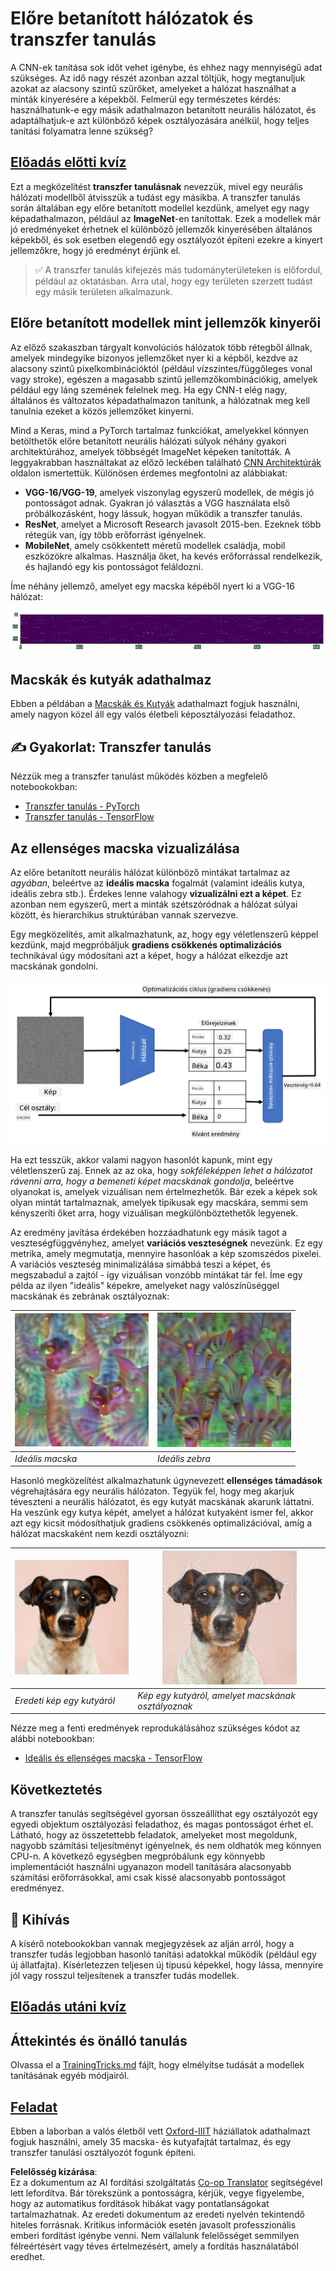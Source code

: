 <!--
CO_OP_TRANSLATOR_METADATA:
{
  "original_hash": "717775c4050ccbffbe0c961ad8bf7bf7",
  "translation_date": "2025-08-25T23:06:25+00:00",
  "source_file": "lessons/4-ComputerVision/08-TransferLearning/README.md",
  "language_code": "hu"
}
-->
# Előre betanított hálózatok és transzfer tanulás

A CNN-ek tanítása sok időt vehet igénybe, és ehhez nagy mennyiségű adat szükséges. Az idő nagy részét azonban azzal töltjük, hogy megtanuljuk azokat az alacsony szintű szűrőket, amelyeket a hálózat használhat a minták kinyerésére a képekből. Felmerül egy természetes kérdés: használhatunk-e egy másik adathalmazon betanított neurális hálózatot, és adaptálhatjuk-e azt különböző képek osztályozására anélkül, hogy teljes tanítási folyamatra lenne szükség?

## [Előadás előtti kvíz](https://red-field-0a6ddfd03.1.azurestaticapps.net/quiz/108)

Ezt a megközelítést **transzfer tanulásnak** nevezzük, mivel egy neurális hálózati modellből átvisszük a tudást egy másikba. A transzfer tanulás során általában egy előre betanított modellel kezdünk, amelyet egy nagy képadathalmazon, például az **ImageNet**-en tanítottak. Ezek a modellek már jó eredményeket érhetnek el különböző jellemzők kinyerésében általános képekből, és sok esetben elegendő egy osztályozót építeni ezekre a kinyert jellemzőkre, hogy jó eredményt érjünk el.

> ✅ A transzfer tanulás kifejezés más tudományterületeken is előfordul, például az oktatásban. Arra utal, hogy egy területen szerzett tudást egy másik területen alkalmazunk.

## Előre betanított modellek mint jellemzők kinyerői

Az előző szakaszban tárgyalt konvolúciós hálózatok több rétegből állnak, amelyek mindegyike bizonyos jellemzőket nyer ki a képből, kezdve az alacsony szintű pixelkombinációktól (például vízszintes/függőleges vonal vagy stroke), egészen a magasabb szintű jellemzőkombinációkig, amelyek például egy láng szemének felelnek meg. Ha egy CNN-t elég nagy, általános és változatos képadathalmazon tanítunk, a hálózatnak meg kell tanulnia ezeket a közös jellemzőket kinyerni.

Mind a Keras, mind a PyTorch tartalmaz funkciókat, amelyekkel könnyen betölthetők előre betanított neurális hálózati súlyok néhány gyakori architektúrához, amelyek többségét ImageNet képeken tanították. A leggyakrabban használtakat az előző leckében található [CNN Architektúrák](../07-ConvNets/CNN_Architectures.md) oldalon ismertettük. Különösen érdemes megfontolni az alábbiakat:

* **VGG-16/VGG-19**, amelyek viszonylag egyszerű modellek, de mégis jó pontosságot adnak. Gyakran jó választás a VGG használata első próbálkozásként, hogy lássuk, hogyan működik a transzfer tanulás.
* **ResNet**, amelyet a Microsoft Research javasolt 2015-ben. Ezeknek több rétegük van, így több erőforrást igényelnek.
* **MobileNet**, amely csökkentett méretű modellek családja, mobil eszközökre alkalmas. Használja őket, ha kevés erőforrással rendelkezik, és hajlandó egy kis pontosságot feláldozni.

Íme néhány jellemző, amelyet egy macska képéből nyert ki a VGG-16 hálózat:

![Jellemzők, amelyeket a VGG-16 nyert ki](../../../../../translated_images/features.6291f9c7ba3a0b951af88fc9864632b9115365410765680680d30c927dd67354.hu.png)

## Macskák és kutyák adathalmaz

Ebben a példában a [Macskák és Kutyák](https://www.microsoft.com/download/details.aspx?id=54765&WT.mc_id=academic-77998-cacaste) adathalmazt fogjuk használni, amely nagyon közel áll egy valós életbeli képosztályozási feladathoz.

## ✍️ Gyakorlat: Transzfer tanulás

Nézzük meg a transzfer tanulást működés közben a megfelelő notebookokban:

* [Transzfer tanulás - PyTorch](../../../../../lessons/4-ComputerVision/08-TransferLearning/TransferLearningPyTorch.ipynb)
* [Transzfer tanulás - TensorFlow](../../../../../lessons/4-ComputerVision/08-TransferLearning/TransferLearningTF.ipynb)

## Az ellenséges macska vizualizálása

Az előre betanított neurális hálózat különböző mintákat tartalmaz az *agyában*, beleértve az **ideális macska** fogalmát (valamint ideális kutya, ideális zebra stb.). Érdekes lenne valahogy **vizualizálni ezt a képet**. Ez azonban nem egyszerű, mert a minták szétszóródnak a hálózat súlyai között, és hierarchikus struktúrában vannak szervezve.

Egy megközelítés, amit alkalmazhatunk, az, hogy egy véletlenszerű képpel kezdünk, majd megpróbáljuk **gradiens csökkenés optimalizációs** technikával úgy módosítani azt a képet, hogy a hálózat elkezdje azt macskának gondolni.

![Kép optimalizációs ciklus](../../../../../translated_images/ideal-cat-loop.999fbb8ff306e044f997032f4eef9152b453e6a990e449bbfb107de2493cc37e.hu.png)

Ha ezt tesszük, akkor valami nagyon hasonlót kapunk, mint egy véletlenszerű zaj. Ennek az az oka, hogy *sokféleképpen lehet a hálózatot rávenni arra, hogy a bemeneti képet macskának gondolja*, beleértve olyanokat is, amelyek vizuálisan nem értelmezhetők. Bár ezek a képek sok olyan mintát tartalmaznak, amelyek tipikusak egy macskára, semmi sem kényszeríti őket arra, hogy vizuálisan megkülönböztethetők legyenek.

Az eredmény javítása érdekében hozzáadhatunk egy másik tagot a veszteségfüggvényhez, amelyet **variációs veszteségnek** nevezünk. Ez egy metrika, amely megmutatja, mennyire hasonlóak a kép szomszédos pixelei. A variációs veszteség minimalizálása simábbá teszi a képet, és megszabadul a zajtól - így vizuálisan vonzóbb mintákat tár fel. Íme egy példa az ilyen "ideális" képekre, amelyeket nagy valószínűséggel macskának és zebrának osztályoznak:

![Ideális macska](../../../../../translated_images/ideal-cat.203dd4597643d6b0bd73038b87f9c0464322725e3a06ab145d25d4a861c70592.hu.png) | ![Ideális zebra](../../../../../translated_images/ideal-zebra.7f70e8b54ee15a7a314000bb5df38a6cfe086ea04d60df4d3ef313d046b98a2b.hu.png)
-----|-----
 *Ideális macska* | *Ideális zebra*

Hasonló megközelítést alkalmazhatunk úgynevezett **ellenséges támadások** végrehajtására egy neurális hálózaton. Tegyük fel, hogy meg akarjuk téveszteni a neurális hálózatot, és egy kutyát macskának akarunk láttatni. Ha veszünk egy kutya képét, amelyet a hálózat kutyaként ismer fel, akkor azt egy kicsit módosíthatjuk gradiens csökkenés optimalizációval, amíg a hálózat macskaként nem kezdi osztályozni:

![Kép egy kutyáról](../../../../../translated_images/original-dog.8f68a67d2fe0911f33041c0f7fce8aa4ea919f9d3917ec4b468298522aeb6356.hu.png) | ![Kép egy kutyáról, amelyet macskának osztályoznak](../../../../../translated_images/adversarial-dog.d9fc7773b0142b89752539bfbf884118de845b3851c5162146ea0b8809fc820f.hu.png)
-----|-----
*Eredeti kép egy kutyáról* | *Kép egy kutyáról, amelyet macskának osztályoznak*

Nézze meg a fenti eredmények reprodukálásához szükséges kódot az alábbi notebookban:

* [Ideális és ellenséges macska - TensorFlow](../../../../../lessons/4-ComputerVision/08-TransferLearning/AdversarialCat_TF.ipynb)

## Következtetés

A transzfer tanulás segítségével gyorsan összeállíthat egy osztályozót egy egyedi objektum osztályozási feladathoz, és magas pontosságot érhet el. Látható, hogy az összetettebb feladatok, amelyeket most megoldunk, nagyobb számítási teljesítményt igényelnek, és nem oldhatók meg könnyen CPU-n. A következő egységben megpróbálunk egy könnyebb implementációt használni ugyanazon modell tanítására alacsonyabb számítási erőforrásokkal, ami csak kissé alacsonyabb pontosságot eredményez.

## 🚀 Kihívás

A kísérő notebookokban vannak megjegyzések az alján arról, hogy a transzfer tudás legjobban hasonló tanítási adatokkal működik (például egy új állatfajta). Kísérletezzen teljesen új típusú képekkel, hogy lássa, mennyire jól vagy rosszul teljesítenek a transzfer tudás modellek.

## [Előadás utáni kvíz](https://red-field-0a6ddfd03.1.azurestaticapps.net/quiz/208)

## Áttekintés és önálló tanulás

Olvassa el a [TrainingTricks.md](TrainingTricks.md) fájlt, hogy elmélyítse tudását a modellek tanításának egyéb módjairól.

## [Feladat](lab/README.md)

Ebben a laborban a valós életből vett [Oxford-IIIT](https://www.robots.ox.ac.uk/~vgg/data/pets/) háziállatok adathalmazt fogjuk használni, amely 35 macska- és kutyafajtát tartalmaz, és egy transzfer tanulási osztályozót fogunk építeni.

**Felelősség kizárása**:  
Ez a dokumentum az AI fordítási szolgáltatás [Co-op Translator](https://github.com/Azure/co-op-translator) segítségével lett lefordítva. Bár törekszünk a pontosságra, kérjük, vegye figyelembe, hogy az automatikus fordítások hibákat vagy pontatlanságokat tartalmazhatnak. Az eredeti dokumentum az eredeti nyelvén tekintendő hiteles forrásnak. Kritikus információk esetén javasolt professzionális emberi fordítást igénybe venni. Nem vállalunk felelősséget semmilyen félreértésért vagy téves értelmezésért, amely a fordítás használatából eredhet.